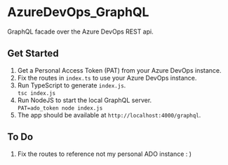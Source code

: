 # AzureDevOps_GraphQL
GraphQL facade over the Azure DevOps REST api.

## Get Started
1. Get a Personal Access Token (PAT) from your Azure DevOps instance.
1. Fix the routes in `index.ts` to use your Azure DevOps instance.
1. Run TypeScript to generate `index.js`.  
`tsc index.js`
1. Run NodeJS to start the local GraphQL server.  
`PAT=ado_token node index.js`
1. The app should be available at `http://localhost:4000/graphql`.

## To Do
1. Fix the routes to reference not my personal ADO instance : )